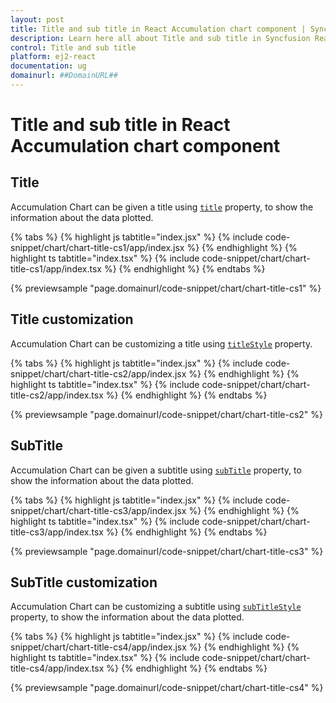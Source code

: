 ```yaml
---
layout: post
title: Title and sub title in React Accumulation chart component | Syncfusion
description: Learn here all about Title and sub title in Syncfusion React Accumulation chart component of Syncfusion Essential JS 2 and more.
control: Title and sub title 
platform: ej2-react
documentation: ug
domainurl: ##DomainURL##
---
```


# Title and sub title in React Accumulation chart component

## Title

Accumulation Chart can be given a title using [`title`](https://ej2.syncfusion.com/react/documentation/api/accumulation-chart/accumulationChartModel/#title) property, to show the information about the data plotted.

{% tabs %}
{% highlight js tabtitle="index.jsx" %}
{% include code-snippet/chart/chart-title-cs1/app/index.jsx %}
{% endhighlight %}
{% highlight ts tabtitle="index.tsx" %}
{% include code-snippet/chart/chart-title-cs1/app/index.tsx %}
{% endhighlight %}
{% endtabs %}

 {% previewsample "page.domainurl/code-snippet/chart/chart-title-cs1" %}

## Title customization

Accumulation Chart can be customizing a title using [`titleStyle`](https://ej2.syncfusion.com/react/documentation/api/accumulation-chart/accumulationChartModel/#titlestyle) property.

{% tabs %}
{% highlight js tabtitle="index.jsx" %}
{% include code-snippet/chart/chart-title-cs2/app/index.jsx %}
{% endhighlight %}
{% highlight ts tabtitle="index.tsx" %}
{% include code-snippet/chart/chart-title-cs2/app/index.tsx %}
{% endhighlight %}
{% endtabs %}

 {% previewsample "page.domainurl/code-snippet/chart/chart-title-cs2" %}

## SubTitle

Accumulation Chart can be given a subtitle using [`subTitle`](https://ej2.syncfusion.com/react/documentation/api/accumulation-chart/accumulationChartModel/#subtitle) property, to show the information about the data plotted.

{% tabs %}
{% highlight js tabtitle="index.jsx" %}
{% include code-snippet/chart/chart-title-cs3/app/index.jsx %}
{% endhighlight %}
{% highlight ts tabtitle="index.tsx" %}
{% include code-snippet/chart/chart-title-cs3/app/index.tsx %}
{% endhighlight %}
{% endtabs %}

 {% previewsample "page.domainurl/code-snippet/chart/chart-title-cs3" %}

## SubTitle customization

Accumulation Chart can be customizing a subtitle using [`subTitleStyle`](https://ej2.syncfusion.com/react/documentation/api/accumulation-chart/accumulationChartModel/#subtitlestyle) property, to show the information about the data plotted.

{% tabs %}
{% highlight js tabtitle="index.jsx" %}
{% include code-snippet/chart/chart-title-cs4/app/index.jsx %}
{% endhighlight %}
{% highlight ts tabtitle="index.tsx" %}
{% include code-snippet/chart/chart-title-cs4/app/index.tsx %}
{% endhighlight %}
{% endtabs %}

 {% previewsample "page.domainurl/code-snippet/chart/chart-title-cs4" %}
